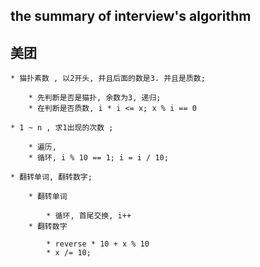 ## the summary of interview's algorithm 

## 美团

	* 猫扑素数 , 以2开头, 并且后面的数是3. 并且是质数;  

		* 先判断是否是猫扑, 余数为3, 递归;
		* 在判断是否质数, i * i <= x; x % i == 0
		
	* 1 ~ n , 求1出现的次数 ;

		* 遍历, 
		* 循环, i % 10 == 1; i = i / 10;
		
	* 翻转单词, 翻转数字; 

		* 翻转单词

			* 循环, 首尾交换, i++
		* 翻转数字

			* reverse * 10 + x % 10
			* x /= 10;

